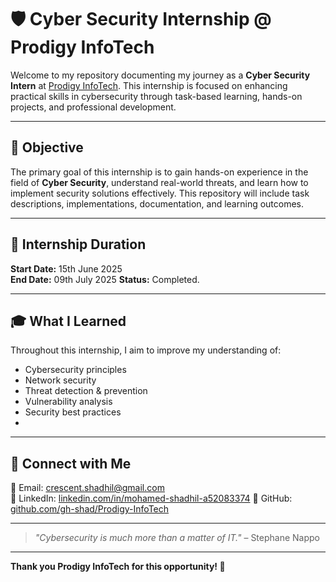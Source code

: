 # 🛡️ Cyber Security Internship @ Prodigy InfoTech

Welcome to my repository documenting my journey as a **Cyber Security Intern** at [Prodigy InfoTech](https://prodigyinfotech.dev). This internship is focused on enhancing practical skills in cybersecurity through task-based learning, hands-on projects, and professional development.

---

## 🎯 Objective

The primary goal of this internship is to gain hands-on experience in the field of **Cyber Security**, understand real-world threats, and learn how to implement security solutions effectively. This repository will include task descriptions, implementations, documentation, and learning outcomes.

---

## 📅 Internship Duration

**Start Date:** 15th June 2025  
**End Date:** 09th July 2025 
**Status:** Completed.

---

## 🎓 What I Learned

Throughout this internship, I aim to improve my understanding of:

- Cybersecurity principles
- Network security
- Threat detection & prevention
- Vulnerability analysis
- Security best practices
- 
---

## 🤝 Connect with Me

📧 Email: crescent.shadhil@gmail.com  
🔗 LinkedIn: [linkedin.com/in/mohamed-shadhil-a52083374](https://www.linkedin.com/in/mohamed-shadhil-a52083374) 
🐙 GitHub: [github.com/gh-shad/Prodigy-InfoTech](https://github.com/gh-shad/Prodigy-InfoTech)

---

> _"Cybersecurity is much more than a matter of IT."_ – Stephane Nappo

---

**Thank you Prodigy InfoTech for this opportunity! 🙏**
